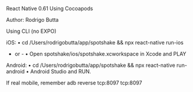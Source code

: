 
React Native 0.61
Using Cocoapods

Author: Rodrigo Butta

Using CLI (no EXPO)

iOS:
• cd /Users/rodrigobutta/app/spotshake && npx react-native run-ios
- or -
• Open spotshake/ios/spotshake.xcworkspace in Xcode and PLAY

Android:
• cd /Users/rodrigobutta/app/spotshake && npx react-native run-android
• Android Studio and RUN.

If real mobile, remember  adb reverse tcp:8097 tcp:8097
